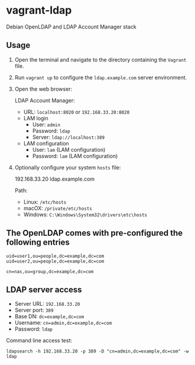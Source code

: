 
# vagrant-ldap

Debian OpenLDAP and LDAP Account Manager stack

## Usage

1. Open the terminal and navigate to the directory containing the `Vagrant` file.

1. Run `vagrant up` to configure the `ldap.example.com` server environment.

1. Open the web browser:

    LDAP Account Manager:
    - URL: `localhost:8020` or `192.168.33.20:8020`
    - LAM login
      - User: `admin`
      - Password: `ldap`
      - Server: `ldap://localhost:389`
    - LAM configuration
      - User: `lam` (LAM configuration)
      - Password: `lam` (LAM configuration)

1. Optionally configure your system `hosts` file:

    192.168.33.20 ldap.example.com

    Path:
    - Linux: `/etc/hosts`
    - macOX: `/private/etc/hosts`
    - Windows: `C:\Windows\System32\drivers\etc\hosts`

## The OpenLDAP comes with pre-configured the following entries

    uid=user1,ou=people,dc=example,dc=com
    uid=user2,ou=people,dc=example,dc=com

    cn=nas,ou=group,dc=example,dc=com
    
## LDAP server access

 - Server URL: `192.168.33.20`
 - Server port: `389`
 - Base DN: `dc=example,dc=com`
 - Username: `cn=admin,dc=example,dc=com`
 - Password: `ldap`

Command line access test:

    ldapsearch -h 192.168.33.20 -p 389 -D "cn=admin,dc=example,dc=com" -w ldap
